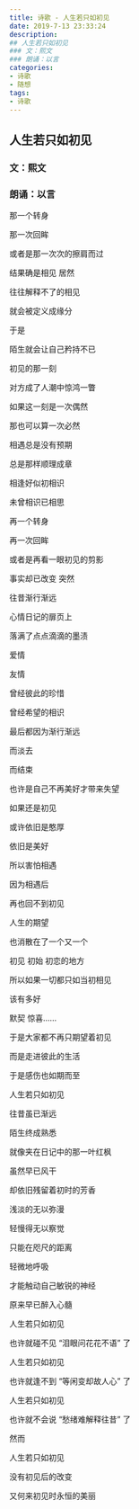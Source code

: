 ```yaml
---
title: 诗歌 - 人生若只如初见
date: 2019-7-13 23:33:24
description: 
## 人生若只如初见
### 文：熙文
### 朗诵：以言
categories:
- 诗歌
- 随想
tags:
- 诗歌
---
```

## 人生若只如初见
### 文：熙文
### 朗诵：以言

那一个转身

那一次回眸

或者是那一次次的擦肩而过

结果确是相见 居然

往往解释不了的相见

就会被定义成缘分


于是

陌生就会让自己矜持不已

初见的那一刻

对方成了人潮中惊鸿一瞥

如果这一刻是一次偶然

那也可以算一次必然

相遇总是没有预期

总是那样顺理成章

相逢好似初相识

未曾相识已相思


再一个转身

再一次回眸

或者是再看一眼初见的剪影

事实却已改变 突然

往昔渐行渐远

心情日记的扉页上

落满了点点滴滴的墨渍

爱情

友情

曾经彼此的珍惜

曾经希望的相识

最后都因为渐行渐远

而淡去

而结束


也许是自己不再美好才带来失望

如果还是初见

或许依旧是憨厚

依旧是美好

所以害怕相遇

因为相遇后

再也回不到初见

人生的期望

也消散在了一个又一个

初见 初始 初恋的地方

所以如果一切都只如当初相见

该有多好

默契 惊喜……


于是大家都不再只期望着初见

而是走进彼此的生活

于是感伤也如期而至

人生若只如初见

往昔虽已渐远

陌生终成熟悉

就像夹在日记中的那一叶红枫

虽然早已风干

却依旧残留着初时的芳香

浅淡的无以弥漫

轻慢得无以察觉

只能在咫尺的距离

轻微地呼吸

才能触动自己敏锐的神经

原来早已醉入心髓


人生若只如初见

也许就碰不见 “泪眼问花花不语” 了


人生若只如初见

也许就逢不到 “等闲变却故人心” 了


人生若只如初见

也许就不会说 “愁绪难解释往昔” 了


然而

人生若只如初见

没有初见后的改变

又何来初见时永恒的美丽
